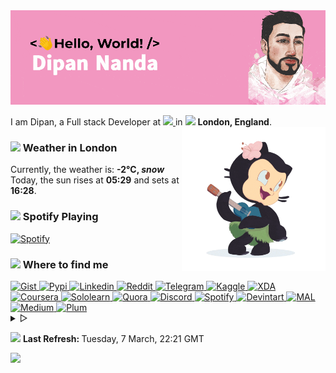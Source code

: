 <img href="https://themagicalmammal.wrapped.run" src="https://raw.githubusercontent.com/themagicalmammal/themagicalmammal/master/images/header.gif" />
<p> I am Dipan, a Full stack Developer at <a href="https://www.appliedagi.com">
    <img src="https://i.imgur.com/ofUpTeO.png" width="70" /> </a> in <img src="https://i.imgur.com/DPngeUJ.png" width="13" />
  <b>London, England</b>. <img align="right" width="230" height="auto" src="https://raw.githubusercontent.com/themagicalmammal/themagicalmammal/master/images/octocat/6.gif">
<h3>
  <img src="https://i.imgur.com/HFHIBmx.png" width="15" /> Weather in London
</h3> Currently, the weather is: <b> -2°C, <i>snow</i>
</b>
<br /> Today, the sun rises at <b>05:29</b> and sets at <b>16:28</b>. </p>
<h3>
  <img src="https://i.imgur.com/aSVPWXc.png" width="15" /> Spotify Playing
</h3>
<a href="https://open.spotify.com/user/88h9x52o4rver6y7ka9upj5a6">
  <img src="https://spotify-dipan.vercel.app/api/now-playing.svg" width="490" alt="Spotify" />
</a>
<h3>
  <img src="https://i.imgur.com/yQHTmCW.png" width="15" /> Where to find me
</h3>
<a href="https://gist.github.com/themagicalmammal/">
  <img alt="Gist" width="5.4%" src="https://i.imgur.com/6w4HNmL.png" />
</a>
<a href="https://pypi.org/user/themagicalmammal/">
  <img alt="Pypi" width="5.4%" src="https://i.imgur.com/901ps8h.png" />
</a>
<a href="https://uk.linkedin.com/in/themagicalmammal/">
  <img alt="Linkedin" width="5.4%" src="https://i.imgur.com/Hp2w5wM.png" />
</a>
<a href="https://www.reddit.com/user/themagicalmammal/">
  <img alt="Reddit" width="5.4%" src="https://i.imgur.com/E8vTLyb.png" />
</a>
<a href="https://telegram.im/@themagicalmammal">
  <img alt="Telegram" width="5.4%" src="https://i.imgur.com/8uCq4fi.png" />
</a>
<a href="https://www.kaggle.com/themagicalmammal">
  <img alt="Kaggle" width="5.4%" src="https://i.imgur.com/vgxCSKx.png" />
</a>
<a href="https://forum.xda-developers.com/m/themagicalmammal.9670192/">
  <img alt="XDA" width="5.4%" src="https://i.imgur.com/ZkDQREa.png" />
</a>
<a href="https://www.coursera.org/user/ccc24c4adb1726e9cbdef303b15cdbcf">
  <img alt="Coursera" width="5.4%" src="https://i.imgur.com/bxjrGF3.png" />
</a>
<a href="https://www.sololearn.com/profile/4562055">
  <img alt="Sololearn" width="5.4%" src="https://i.imgur.com/6mnh2V5.png" />
</a>
<a href="https://www.quora.com/profile/Dipan-Nanda">
  <img alt="Quora" width="5.4%" src="https://i.imgur.com/4fFA2aO.png" />
</a>
<a href="https://dsc.bio/themagicalmammal">
  <img alt="Discord" width="5.4%" src="https://i.imgur.com/allk32s.png" />
</a>
<a href="https://open.spotify.com/user/88h9x52o4rver6y7ka9upj5a6?si=i5kyqZQOQmOu_NRn-T7FQw&nd=1">
  <img alt="Spotify" width="5.4%" src="https://i.imgur.com/TuGJlcZ.png" />
</a>
<a href="https://www.deviantart.com/themagicalmammal">
  <img alt="Devintart" width="5.4%" src="https://i.imgur.com/YWUKoPE.png" />
</a>
<a href="https://myanimelist.net/profile/themagicalmammal">
  <img alt="MAL" width="5.4%" src="https://i.imgur.com/TnZcuA4.png" />
</a>
<a href="https://medium.com/@d19cyber">
  <img alt="Medium" width="5.4%" src="https://i.imgur.com/HvRIk6L.png" />
</a>
<a href="https://secure.plum.io/p/2Ui2Qr0KSS7QP04pEq_-BQ">
  <img alt="Plum" width="5.4%" src="https://i.imgur.com/PNhxaKM.png" />
</a>
<br />
<details>
  <summary> &#9655;</summary>
  <h3>
    <img src="https://cdn-icons-png.flaticon.com/512/4257/4257487.png" width="15" /> Tech Stack
  </h3>
  <img src="https://skillicons.dev/icons?i=py,django,html,css,js,r,latex,linux,md,bash,github,git,visualstudio,cpp,mysql" />
  <br />
  <details>
    <summary> &#9655;</summary>
    <img align="right" width="190" height="auto" src="https://raw.githubusercontent.com/themagicalmammal/themagicalmammal/master/images/octocat/4.gif">
    <h3>
      <img src="https://i.imgur.com/x8tsLuE.png" width="15" /> Trophies
    </h3>
    <img src="https://github-profile-trophy.vercel.app/?username=themagicalmammal&amp;theme=onestar&amp;row=1&amp;column=4" alt="trophy" />
    <br />
    <details>
      <summary> &#9655;</summary>
      <img align="right" width="190" height="auto" src="https://raw.githubusercontent.com/themagicalmammal/themagicalmammal/master/images/octocat/5.gif">
      <h3>
        <img src="https://i.imgur.com/XJ0hI8P.png" width="15" /> Visitor
      </h3>
      <img src="https://count.getloli.com/get/@themagicalmammal.github" />
      <br />
      <details>
        <summary> &#9655;</summary>
        <h3>
          <img src="https://i.imgur.com/E9Droaq.png" width="15" /> End Credits
        </h3>
        <div>
          <img src="https://cultofthepartyparrot.com/parrots/hd/githubparrot.gif" width="3.6%" />
          <img src="https://cultofthepartyparrot.com/flags/hd/indiaparrot.gif" width="3.6%" />
          <img src="https://cultofthepartyparrot.com/parrots/hd/exceptionallyfastparrot.gif" width="3.6%" />
          <img src="https://cultofthepartyparrot.com/parrots/hd/60fpsparrot.gif" width="3.6%" />
          <img src="https://cultofthepartyparrot.com/parrots/hd/jumpingparrot.gif" width="3.6%" />
          <img src="https://cultofthepartyparrot.com/parrots/hd/opensourceparrot.gif" width="3.6%" />
          <img src="https://cultofthepartyparrot.com/parrots/hd/dealwithitnowparrot.gif" width="3.6%" />
          <img src="https://cultofthepartyparrot.com/parrots/hd/hypnoparrotlight.gif" width="3.6%" />
          <img src="https://cultofthepartyparrot.com/parrots/databaseparrot.gif" width="3.6%" />
          <img src="https://cultofthepartyparrot.com/parrots/hd/laptop_parrot.gif" width="3.6%" />
          <img src="https://cultofthepartyparrot.com/parrots/hd/spinningparrot.gif" width="3.6%" />
          <img src="https://cultofthepartyparrot.com/parrots/hd/levitationparrot.gif" width="3.6%" />
          <img src="https://cultofthepartyparrot.com/parrots/hd/meldparrot.gif" width="3.6%" />
          <img src="https://cultofthepartyparrot.com/parrots/slomoparrot.gif" width="3.6%" />
          <img src="https://cultofthepartyparrot.com/parrots/hd/moonwalkingparrot.gif" width="3.6%" />
          <img src="https://cultofthepartyparrot.com/parrots/hd/stableparrot.gif" width="3.6%" />
          <img src="https://cultofthepartyparrot.com/parrots/hd/scienceparrot.gif" width="3.6%" />
          <img src="https://cultofthepartyparrot.com/parrots/hd/pirateparrot.gif" width="3.6%" />
          <img src="https://cultofthepartyparrot.com/parrots/hd/footballparrot.gif" width="3.6%" />
          <img src="https://cultofthepartyparrot.com/parrots/hd/illuminatiparrot.gif" width="3.6%" />
          <img src="https://cultofthepartyparrot.com/parrots/hd/hypnoparrotdark.gif" width="3.6%" />
          <img src="https://cultofthepartyparrot.com/parrots/hd/mustacheparrot.gif" width="3.6%" />
        </div>
        <br />
      </details>
    </details>
  </details>
</details>
<p>
  <img src="https://i.imgur.com/JgaEjcz.png" width="11" />
  <b> Last Refresh: </b> Tuesday, 7 March, 22:21 GMT
</p>
<img src="https://capsule-render-kusadtfih-dipanspotify.vercel.app/api?type=waving&color=f297c0&height=80&section=footer" />
